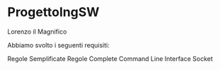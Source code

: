 # ProgettoIngSW
Lorenzo il Magnifico

Abbiamo svolto i seguenti requisiti:

Regole Semplificate
Regole Complete
Command Line Interface
Socket
